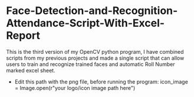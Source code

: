 # Face-Detection-and-Recognition-Attendance-Script-With-Excel-Report
This is the third version of my OpenCV python program, I have combined scripts from my previous projects and made a single script that can allow users to train and recognize trained faces and automatic Roll Number marked excel sheet. 

- Edit this path with the png file, before running the program:
icon_image = Image.open(r"your logo/icon image path here")
